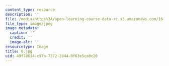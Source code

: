 ```yaml
---
content_type: resource
description: ''
file: /media/https%3A/open-learning-course-data-rc.s3.amazonaws.com/16-885j-aircraft-systems-engineering-fall-2005/49f78614c97a737220440f63e5ca0c20_6.jpg
file_type: image/jpeg
image_metadata:
  caption: ''
  credit: ''
  image-alt: ''
resourcetype: Image
title: 6.jpg
uid: 49f78614-c97a-7372-2044-0f63e5ca0c20
---
```


